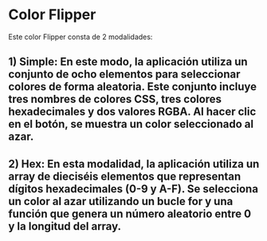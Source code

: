 # Color Flipper

Este color Flipper consta de 2 modalidades:

## 1) Simple: En este modo, la aplicación utiliza un conjunto de ocho elementos para seleccionar colores de forma aleatoria. Este conjunto incluye tres nombres de colores CSS, tres colores hexadecimales y dos valores RGBA. Al hacer clic en el botón, se muestra un color seleccionado al azar.
## 2) Hex: En esta modalidad, la aplicación utiliza un array de dieciséis elementos que representan dígitos hexadecimales (0-9 y A-F). Se selecciona un color al azar utilizando un bucle for y una función que genera un número aleatorio entre 0 y la longitud del array.
